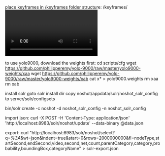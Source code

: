 place keyframes in /keyframes folder
structure:
/keyframes/<video>/<video>_<keyframe>_key.jpeg
/keyframes/00000/00000_0000000_key.jpeg




to use yolo9000, download the weights first:
cd scripts/cfg
wget https://github.com/philipperemy/yolo-9000/raw/master/yolo9000-weights/xaa
wget https://github.com/philipperemy/yolo-9000/raw/master/yolo9000-weights/xab
cat x* > yolo9000.weights
rm xaa
rm xab



install solr
goto solr install dir
copy noshot/appdata/solr/noshot_solr_config to server/solr/configsets

bin/solr create -c noshot -d noshot_solr_config -n noshot_solr_config

import json:
curl -X POST -H 'Content-Type: application/json' 'http://localhost:8983/solr/noshot/update' --data-binary @data.json


export:
curl "http://localhost:8983/solr/noshot/select?q=*%3A*&wt=json&indent=true&start=0&rows=2000000000&fl=nodeType,startSecond,endSecond,video,second,net,count,parentCategory,category,probability,boundingBox,categoryName" > solr-export.json
